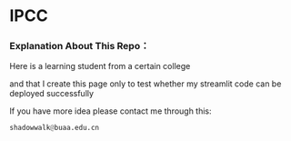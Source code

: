 # IPCC
### Explanation About This Repo：

Here is a learning student from a certain college

and that I create this page only to test whether my streamlit code can be deployed successfully

If you have more idea please contact me through this:

````py
shadowwalk@buaa.edu.cn
````
